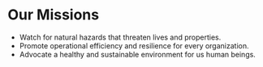 # Our Missions
- Watch for natural hazards that threaten lives and properties.
- Promote operational efficiency and resilience for every organization.
- Advocate a healthy and sustainable environment for us human beings.
